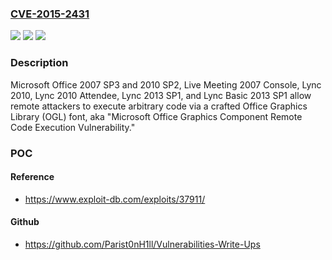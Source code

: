 ### [CVE-2015-2431](https://cve.mitre.org/cgi-bin/cvename.cgi?name=CVE-2015-2431)
![](https://img.shields.io/static/v1?label=Product&message=n%2Fa&color=blue)
![](https://img.shields.io/static/v1?label=Version&message=n%2Fa&color=blue)
![](https://img.shields.io/static/v1?label=Vulnerability&message=n%2Fa&color=brighgreen)

### Description

Microsoft Office 2007 SP3 and 2010 SP2, Live Meeting 2007 Console, Lync 2010, Lync 2010 Attendee, Lync 2013 SP1, and Lync Basic 2013 SP1 allow remote attackers to execute arbitrary code via a crafted Office Graphics Library (OGL) font, aka "Microsoft Office Graphics Component Remote Code Execution Vulnerability."

### POC

#### Reference
- https://www.exploit-db.com/exploits/37911/

#### Github
- https://github.com/Parist0nH1ll/Vulnerabilities-Write-Ups

